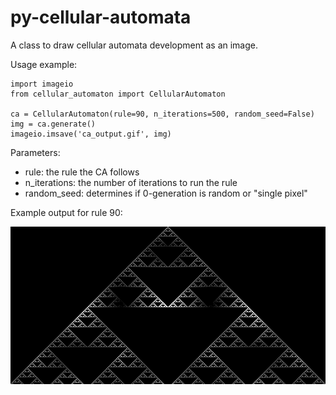 # py-cellular-automata
A class to draw cellular automata development as an image.

Usage example:

    import imageio
    from cellular_automaton import CellularAutomaton

    ca = CellularAutomaton(rule=90, n_iterations=500, random_seed=False)
    img = ca.generate()
    imageio.imsave('ca_output.gif', img)

Parameters:

- rule: the rule the CA follows
- n_iterations: the number of iterations to run the rule
- random_seed: determines if 0-generation is random or "single pixel"

Example output for rule 90:

![Rule 90 output](./ca_output.gif)